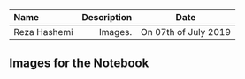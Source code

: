 | Name | Description | Date
| :- |-------------: | :-:
|Reza Hashemi| Images.  | On 07th of July 2019

## Images for the Notebook
